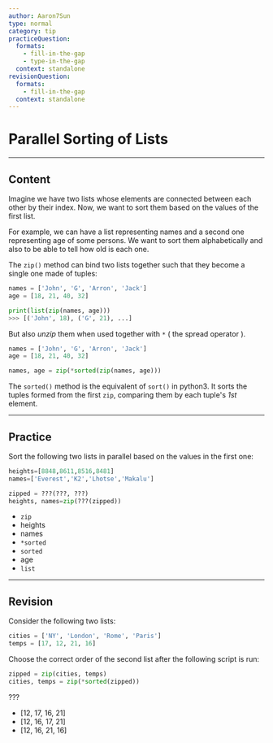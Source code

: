 ```yaml
---
author: Aaron7Sun
type: normal
category: tip
practiceQuestion:
  formats:
    - fill-in-the-gap
    - type-in-the-gap
  context: standalone
revisionQuestion:
  formats:
    - fill-in-the-gap
  context: standalone
---
```


# Parallel Sorting of Lists


---

## Content

Imagine we have two lists whose elements are connected between each other by their index. Now, we want to sort them based on the values of the first list.

For example, we can have a list representing names and a second one representing age of some persons. We want to sort them alphabetically and also to be able to tell how old is each one.  

The `zip()` method can bind two lists together such that they become a single one made of tuples:

```python
names = ['John', 'G', 'Arron', 'Jack']
age = [18, 21, 40, 32]

print(list(zip(names, age)))
>>> [('John', 18), ('G', 21), ...]
```

But also *unzip* them when used together with `*` ( the spread operator ).

```python
names = ['John', 'G', 'Arron', 'Jack']
age = [18, 21, 40, 32]

names, age = zip(*sorted(zip(names, age)))
```

The `sorted()` method is the equivalent of `sort()` in python3. It sorts the tuples formed from the first `zip`, comparing them by each tuple's *1st* element.


---

## Practice

Sort the following two lists in parallel based on the values in the first one:

```python
heights=[8848,8611,8516,8481]
names=['Everest','K2','Lhotse','Makalu']

zipped = ???(???, ???)
heights, names=zip(???(zipped))
```

- `zip`
- heights
- names
- `*sorted`
- `sorted`
- age
- `list`


---

## Revision

Consider the following two lists:

```python
cities = ['NY', 'London', 'Rome', 'Paris']
temps = [17, 12, 21, 16]
```

Choose the correct order of the second list after the following script is run:

```python
zipped = zip(cities, temps)
cities, temps = zip(*sorted(zipped))
```

???

- [12, 17, 16, 21]
- [12, 16, 17, 21]
- [12, 16, 21, 16]
